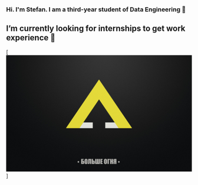 ### Hi. I'm Stefan. I am a third-year student of Data Engineering 👋
## I’m currently looking for internships to get work experience 🤖

[![Jason Lengstorf has a lot of ideas.](https://github.com/StefanGarcziu/StefanGarcziu/blob/main/StefanGarcziu_logo.jpg)]
